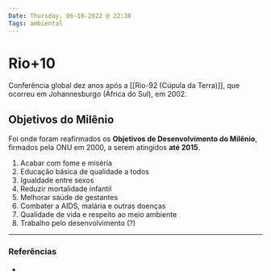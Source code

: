 ```yaml
---
Date: Thursday, 06-10-2022 @ 22:30
Tags: ambiental
---
```

# Rio+10
Conferência global dez anos após a [[Rio-92 (Cúpula da Terra)]], que ocorreu em Johannesburgo (África do Sul), em 2002.

## Objetivos do Milênio
Foi onde foram reafirmados os **Objetivos de Desenvolvimento do Milênio**, firmados pela ONU em 2000, a serem atingidos **até 2015**.
1. Acabar com fome e miséria
2. Educação básica de qualidade a todos
3. Igualdade entre sexos
4. Reduzir mortalidade infantil
5. Melhorar saúde de gestantes
6. Combater a AIDS, malária e outras doenças
7.  Qualidade de vida e respeito ao meio ambiente
8. Trabalho pelo desenvolvimento (?)


---
### Referências
- 